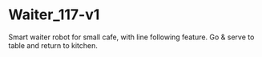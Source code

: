 # Waiter_117-v1
Smart waiter robot for small cafe, with line following feature. Go &amp; serve to table and return to kitchen.
